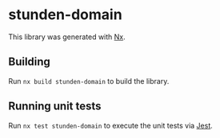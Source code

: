 # stunden-domain

This library was generated with [Nx](https://nx.dev).

## Building

Run `nx build stunden-domain` to build the library.

## Running unit tests

Run `nx test stunden-domain` to execute the unit tests via [Jest](https://jestjs.io).
